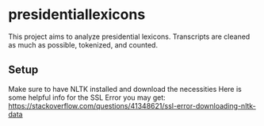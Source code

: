 # presidentiallexicons

This project aims to analyze presidential lexicons.  Transcripts are cleaned as much as possible, tokenized, and counted.

## Setup

Make sure to have NLTK installed and download the necessities
Here is some helpful info for the SSL Error you may get: https://stackoverflow.com/questions/41348621/ssl-error-downloading-nltk-data